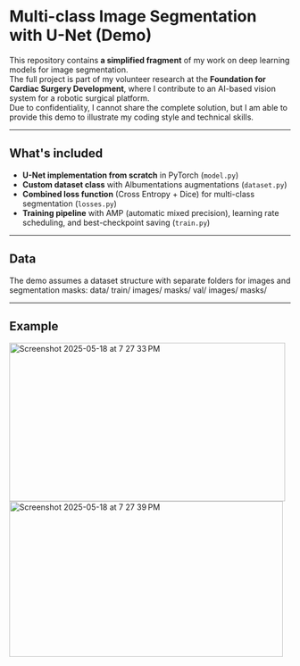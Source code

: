 # Multi-class Image Segmentation with U-Net (Demo)

This repository contains **a simplified fragment** of my work on deep learning models for image segmentation.  
The full project is part of my volunteer research at the **Foundation for Cardiac Surgery Development**, where I contribute to an AI-based vision system for a robotic surgical platform.  
Due to confidentiality, I cannot share the complete solution, but I am able to provide this demo to illustrate my coding style and technical skills.  

---

## What's included
- **U-Net implementation from scratch** in PyTorch (`model.py`)  
- **Custom dataset class** with Albumentations augmentations (`dataset.py`)  
- **Combined loss function** (Cross Entropy + Dice) for multi-class segmentation (`losses.py`)  
- **Training pipeline** with AMP (automatic mixed precision), learning rate scheduling, and best-checkpoint saving (`train.py`)  

---

## Data
The demo assumes a dataset structure with separate folders for images and segmentation masks: 
data/
train/
images/
masks/
val/
images/
masks/

---

## Example
<img width="494" height="284" alt="Screenshot 2025-05-18 at 7 27 33 PM" src="https://github.com/user-attachments/assets/39119603-052d-4701-b9d6-684cdfc945ca" /><img width="490" height="279" alt="Screenshot 2025-05-18 at 7 27 39 PM" src="https://github.com/user-attachments/assets/a763fad9-c665-4a9b-b7ad-b21bc1d2bd15" />

